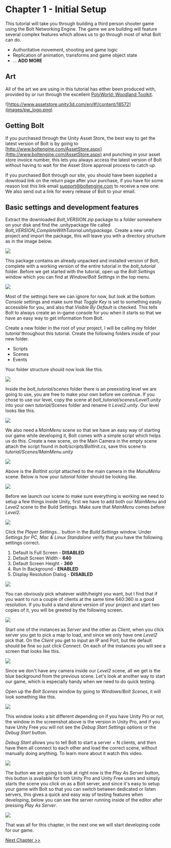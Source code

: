 # Chapter 1 - Initial Setup

This tutorial will take you through building a third person shooter game using the Bolt Networking Engine. The game
we are building will feature several complex features which allows us to go through most of what Bolt can do.

 * Authoritative movement, shooting and game logic
 * Replication of animation, transforms and game object state
 * ... **ADD MORE**

## Art

All of the art we are using in this tutorial has either been produced with, provided by or run through the excellent [PolyWorld: Woodland Toolkit](https://www.assetstore.unity3d.com/en/#!/content/18572).

![https://www.assetstore.unity3d.com/en/#!/content/18572](images/pw_logo.png)


## Getting Bolt

If you purchased through the Unity Asset Store, the best way to get the latest version of Bolt is by going to [http://www.boltengine.com/AssetStore.aspx](http://www.boltengine.com/AssetStore.aspx) and punching in your asset store invoice number, this lets you always access the latest version of Bolt without having to wait for the Asset Store approval process to catch up.

If you purchased Bolt through our site, you should have been supplied a download link on the return page after your purchase, if you have for some reason lost this link email [support@boltengine.com](support@boltengine.com) to receive a new one. We also send out a link for every release of Bolt to your email. 

## Basic settings and development features

Extract the downloaded *Bolt\_VERSION.zip* package to a folder somewhere on your disk and find the .unitypackage file called *Bolt\_VERSION_CompleteWithTutorial.unitypackage*. Create a new unity project and import the package, this will leave you with a directory structure as in the image below.

![](images/img0.png)

This package contains an already unpacked and installed version of Bolt, complete with a working version of the entire tutorial in the *bolt\_tutorial* folder. Before we get started with the tutorial, open up the *Bolt Settings* window which you can find at *Window/Bolt Settings* in the top menu.

![](images/img1.png)

Most of the settings here we can ignore for now, but look at the bottom *Console* settings and make sure that *Toggle Key* is set to something easily accessible for you, and also that *Visible By Default* is checked. This tells Bolt to always create an in-game console for you when it starts so that we have an easy way to get information from Bolt.   

Create a new folder in the root of your project, I will be calling my folder *tutorial* throughout this tutorial. Create the following folders inside of your new folder.

* Scripts
* Scenes
* Events

Your folder structure should now look like this.
 
![](images/img3.png)

Inside the *bolt\_tutorial/scenes* folder there is an preexisting level we are going to use, you are free to make your own before we continue. If you chose to use our level, copy the scene at *bolt\_tutorial/scenes/Level1.unity* into your own *tutorial/Scenes* folder and rename it *Level2.unity*. Our level looks like this.

![](images/img2.png)

We also need a *MainMenu* scene so that we have an easy way of starting our game while developing it, Bolt comes with a simple script which helps us do this. Create a new scene, on the Main Camera in the empty scene attach the script found in *bolt/scripts/BoltInit.cs*, save this scene to *tutorial/Scenes/MainMenu.unity*

![](images/img4.png)

Above is the *BoltInit* script attached to the main camera in the *ManuMenu* scene. Below is how your *tutorial* folder should be looking like.

![](images/img5.png)

Before we launch our scene to make sure everything is working we need to setup a few things inside Unity, first we  have to add both our *MainMenu* and *Level2* scene to the Build Settings. Make sure that *MainMenu* comes before *Level2*.

![](images/img6.png)

Click the *Player Settings...* button in the *Build Settings* window. Under *Settings for PC, Mac & Linux Standalone* verify that you have the following settings correct.

1. Default Is Full Screen - **DISABLED**  
2. Default Screen Width - **640**
3. Default Screen Height - **360**
4. Run In Background - **ENABLED**
5. Display Resolution Dialog - **DISABLED**

![](images/img7.png) 

You can obviously pick whatever width/height you want, but I find that if you want to run a couple of clients at the same time 640:360 is a good resolution. If you build a stand alone version of your project and start two copies of it, you will be greeted by the following screen.

![](images/img8.png)

Start one of the instances as *Server* and the other as *Client*, when you click server you get to pick a map to load, and since we only have one *Level2* pick that. On the *Client* you get to input an IP and Port, but the default should be fine so just click *Connect*. On each of the instances you will see a screen that looks like this.

![](images/img9.png)

Since we don't have any camera inside our *Level2* scene, all we get is the blue background from the previous scene. Let's look at another way to start our game, which is especially handy when we need to do quick testing.

Open up the *Bolt Scenes* window by going to *Windows/Bolt Scenes*, it will look something like this.

![](images/img10.png)

This window looks a bit different depending on if you have Unity Pro or not, the window in the screenshot above is the version in Unity Pro, and if you have Unity Free you will not see the *Debug Start Settings* options or the *Debug Start* button. 

*Debug Start* allows you to tell Bolt to start a server + N clients, and then have them all connect to each other and load the correct scene, without manually doing anything. To learn more about it watch this video.

[![](http://img.youtube.com/vi/SIBu4SGxcRU/0.jpg)](http://www.youtube.com/watch?v=SIBu4SGxcRU)

The button we are going to look at right now is the *Play As Server* button, this button is available for both Unity Pro and Unity Free users and simply starts the scene you click on as a Bolt server, and since it's easy to setup your game with Bolt so that you can switch between dedicated or listen servers, this gives a quick and easy way of testing features when developing, below you can see the server running inside of the editor after pressing *Play As Server*.  

![](images/img11.png)

That was all for this chapter, in the next one we will start developing code for our game.

[Next Chapter >>](chapter2.md)